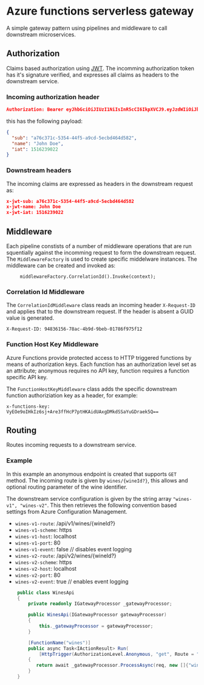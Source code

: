 

# Azure functions serverless gateway

A simple gateway pattern using pipelines and middleware to call downstream microservices.

## Authorization

Claims based authorization using [JWT](https://jwt.io/introduction/).  The incomming authorization token has it's signature verified, and expresses all claims as headers to the downstream service.

### Incoming authorization header

``` json
Authorization: Bearer eyJhbGciOiJIUzI1NiIsInR5cCI6IkpXVCJ9.eyJzdWIiOiJhNzZjMzcxYy01MzU0LTQ0ZjUtYTljZC01ZWNiZDQ2NGQ1ODIiLCJuYW1lIjoiSm9obiBEb2UiLCJpYXQiOjE1MTYyMzkwMjJ9.zM1cC8DaLEmP1KB0QKP8u5nL9u_sa2Z-Ce8oVsZXsag
```

this has the following payload:

``` json
{
  "sub": "a76c371c-5354-44f5-a9cd-5ecbd464d582",
  "name": "John Doe",
  "iat": 1516239022
}
```
### Downstream headers
The incoming claims are expressed as headers in the downstream request as:

``` json
x-jwt-sub: a76c371c-5354-44f5-a9cd-5ecbd464d582
x-jwt-name: John Doe
x-jwt-iat: 1516239022
```

## Middleware
Each pipeline constists of a number of middleware operations that are run squentially against the incomming request to form the downstream request. The `MiddlewareFactory` is used to create specific middelware instances. The middleware can be created and invoked as:

``` c-sharp
     middlewareFactory.CorrelationId().Invoke(context);
``` 

### Correlation Id Middleware
The `CorrelationIdMiddleware` class reads an incoming header `X-Request-ID` and applies that to the downstream request. If the header is absent a GUID value is generated.

```
X-Request-ID: 94836156-78ac-4b9d-9beb-01786f975f12
```

### Function Host Key Middleware
Azure Functions provide protected access to HTTP triggered functions by means of authorization keys. Each function has an authorization level set as an attribute; anonymous requires no API key, function requires a function specific API key. 

The `FunctionHostKeyMiddleware` class adds the specific downstream function authoriziation key as a header, for example:

```
x-functions-key: VyEOe9oIHkIz6sj+Are3ffHcP7ptHKAidUAxgDMkdSSaYuGDraek5Q==
```


## Routing
Routes incoming requests to a downstream service. 

### Example
In this example an anonymous endpoint is created that supports `GET` method.  The incoming route is given by `wines/{wineId?}`, this allows and optional routing parameter of the wine identifier.

The downstream service configuration is given by the string array `"wines-v1", "wines-v2"`.  This then retrieves the following convention based settings from Azure Configuration Management.
- `wines-v1-route`: /api/v1/wines/{wineId?}
- `wines-v1-scheme`: https
- `wines-v1-host`: localhost
- `wines-v1-port`: 80
- `wines-v1-event`: false  // disables event logging
- `wines-v2-route`: /api/v2/wines/{wineId?}
- `wines-v2-scheme`: https
- `wines-v2-host`: localhost
- `wines-v2-port`: 80
- `wines-v2-event`: true  // enables event logging

``` csharp
    public class WinesApi
    {
        private readonly IGatewayProcessor _gatewayProcessor;

        public WinesApi(IGatewayProcessor gatewayProcessor)
        {
            this._gatewayProcessor = gatewayProcessor;
        }

        [FunctionName("wines")]
        public async Task<IActionResult> Run(
            [HttpTrigger(AuthorizationLevel.Anonymous, "get", Route = "wines/{wineId?}")] HttpRequest req)
        {
           return await _gatewayProcessor.ProcessAsync(req, new []{"wines-v1", "wines-v2" });
        }
    }
```


